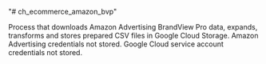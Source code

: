 "# ch_ecommerce_amazon_bvp" 

Process that downloads Amazon Advertising BrandView Pro data, expands, transforms and stores prepared CSV files in Google Cloud Storage.
Amazon Advertising credentials not stored.
Google Cloud service account credentials not stored.